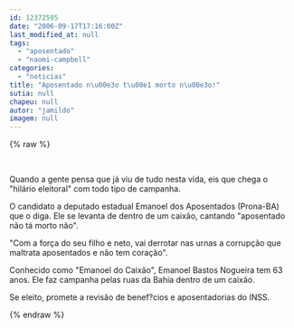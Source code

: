 ```yaml
---
id: 12372595
date: "2006-09-17T17:16:00Z"
last_modified_at: null
tags:
  - "aposentado"
  - "naomi-campbell"
categories:
  - "noticias"
title: "Aposentado n\u00e3o t\u00e1 morto n\u00e3o!"
sutia: null
chapeu: null
autor: "jamildo"
imagem: null
---
```

{% raw %}
<p>&nbsp;</p>
<p>Quando a gente pensa que j&aacute; viu de tudo nesta vida, eis que chega o "hil&aacute;rio eleitoral" com todo tipo de campanha.</p>
<p>O candidato a deputado estadual Emanoel dos Aposentados (Prona-BA) que o diga. Ele se levanta de dentro de um caix&atilde;o, cantando "aposentado n&atilde;o t&aacute; morto n&atilde;o".</p>
<p>"Com a for&ccedil;a do seu filho e neto, vai derrotar nas urnas a corrup&ccedil;&atilde;o que maltrata aposentados e n&atilde;o tem cora&ccedil;&atilde;o".</p>
<p>Conhecido como "Emanoel do Caix&atilde;o", Emanoel Bastos Nogueira tem 63 anos. Ele faz campanha pelas ruas da Bahia dentro de um caix&atilde;o.</p>
<p>Se eleito, promete a revis&atilde;o de benef?cios e aposentadorias do INSS.</p>
{% endraw %}